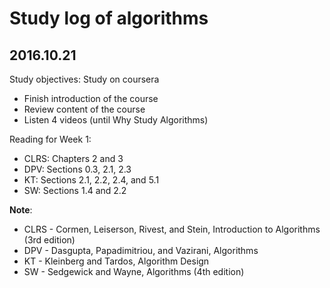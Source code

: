 # Study log of algorithms

## 2016.10.21

Study objectives: Study on coursera

- Finish introduction of the course
- Review content of the course
- Listen 4 videos (until Why Study Algorithms)

Reading for Week 1:

- CLRS: Chapters 2 and 3
- DPV: Sections 0.3, 2.1, 2.3
- KT: Sections 2.1, 2.2, 2.4, and 5.1
- SW: Sections 1.4 and 2.2

**Note**:

- CLRS - Cormen, Leiserson, Rivest, and Stein, Introduction to Algorithms (3rd edition)
- DPV - Dasgupta, Papadimitriou, and Vazirani, Algorithms
- KT - Kleinberg and Tardos, Algorithm Design
- SW - Sedgewick and Wayne, Algorithms (4th edition)





